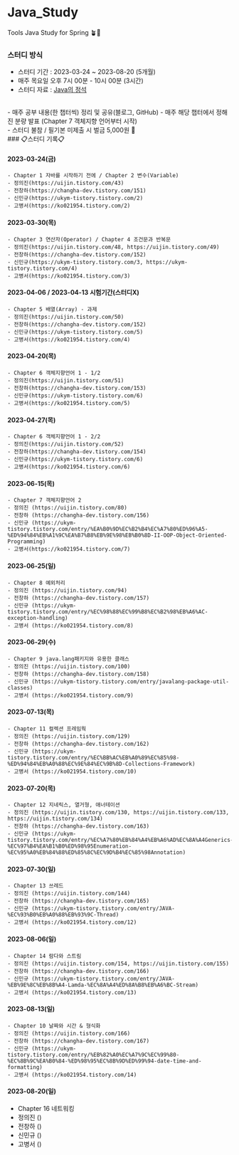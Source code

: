 # Java_Study
Tools Java Study for Spring 🪴🐶 
 
### 스터디 방식  
- 스터디 기간 : 2023-03-24 ~ 2023-08-20 (5개월)
- 매주 목요일 오후 7시 00분 - 10시 00분 (3시간)
- 스터디 자료 : [Java의 정석](https://www.youtube.com/watch?v=oJlCC1DutbA&list=PLW2UjW795-f6xWA2_MUhEVgPauhGl3xIp) 
 <br> 
- 매주 공부 내용(한 챕터씩) 정리 및 공유(블로그, GitHub)
- 매주 해당 챕터에서 정해진 분량 발표 (Chapter 7 객체지향 언어부터 시작)
  <br> 
- 스터디 불참 / 필기본 미제출 시 벌금 5,000원 💸
  
<br>
### 📋스터디 기록📋

#### 2023-03-24(금)
    - Chapter 1 자바를 시작하기 전에 / Chapter 2 변수(Variable)
    - 정의진(https://uijin.tistory.com/43)
    - 전창하(https://changha-dev.tistory.com/151)
    - 신민규(https://ukym-tistory.tistory.com/2)
    - 고병서(https://ko021954.tistory.com/2)
    

#### 2023-03-30(목)
    - Chapter 3 연산자(Operator) / Chapter 4 조건문과 반복문
    - 정의진(https://uijin.tistory.com/48, https://uijin.tistory.com/49)
    - 전창하(https://changha-dev.tistory.com/152)
    - 신민규(https://ukym-tistory.tistory.com/3, https://ukym-tistory.tistory.com/4)
    - 고병서(https://ko021954.tistory.com/3)
    
    
#### 2023-04-06 / 2023-04-13 시험기간(스터디X)
    - Chapter 5 배열(Array) - 과제
    - 정의진(https://uijin.tistory.com/50)
    - 전창하(https://changha-dev.tistory.com/152)
    - 신민규(https://ukym-tistory.tistory.com/5)
    - 고병서(https://ko021954.tistory.com/4)
    
    
#### 2023-04-20(목)
    - Chapter 6 객체지향언어 1 - 1/2
    - 정의진(https://uijin.tistory.com/51)
    - 전창하(https://changha-dev.tistory.com/153)
    - 신민규(https://ukym-tistory.tistory.com/6)
    - 고병서(https://ko021954.tistory.com/5)
    
    
#### 2023-04-27(목)
    - Chapter 6 객체지향언어 1 - 2/2
    - 정의진(https://uijin.tistory.com/52)
    - 전창하(https://changha-dev.tistory.com/154)
    - 신민규(https://ukym-tistory.tistory.com/6)
    - 고병서(https://ko021954.tistory.com/6)


#### 2023-06-15(목)
    - Chapter 7 객체지향언어 2
    - 정의진 (https://uijin.tistory.com/80)
    - 전창하 (https://changha-dev.tistory.com/156)
    - 신민규 (https://ukym-tistory.tistory.com/entry/%EA%B0%9D%EC%B2%B4%EC%A7%80%ED%96%A5-%ED%94%84%EB%A1%9C%EA%B7%B8%EB%9E%98%EB%B0%8D-II-OOP-Object-Oriented-Programming)
    - 고병서(https://ko021954.tistory.com/7)


#### 2023-06-25(일)
    - Chapter 8 예외처리 
    - 정의진 (https://uijin.tistory.com/94)
    - 전창하 (https://changha-dev.tistory.com/157)
    - 신민규 (https://ukym-tistory.tistory.com/entry/%EC%98%88%EC%99%B8%EC%B2%98%EB%A6%AC-exception-handling)
    - 고병서 (https://ko021954.tistory.com/8)


#### 2023-06-29(수)
    - Chapter 9 java.lang패키지와 유용한 클래스 
    - 정의진 (https://uijin.tistory.com/100)
    - 전창하 (https://changha-dev.tistory.com/158)
    - 신민규 (https://ukym-tistory.tistory.com/entry/javalang-package-util-classes)
    - 고병서 (https://ko021954.tistory.com/9)


#### 2023-07-13(목)
    - Chapter 11 컬렉션 프레임웍
    - 정의진 (https://uijin.tistory.com/129)
    - 전창하 (https://changha-dev.tistory.com/162)
    - 신민규 (https://ukym-tistory.tistory.com/entry/%EC%BB%AC%EB%A0%89%EC%85%98-%ED%94%84%EB%A0%88%EC%9E%84%EC%9B%8D-Collections-Framework)
    - 고병서 (https://ko021954.tistory.com/10)


#### 2023-07-20(목)
    - Chapter 12 지네릭스, 열거형, 애너테이션
    - 정의진 (https://uijin.tistory.com/130, https://uijin.tistory.com/133, https://uijin.tistory.com/134)
    - 전창하 (https://changha-dev.tistory.com/163)
    - 신민규 (https://ukym-tistory.tistory.com/entry/%EC%A7%80%EB%84%A4%EB%A6%AD%EC%8A%A4Generics-%EC%97%B4%EA%B1%B0%ED%98%95Enumeration-%EC%95%A0%EB%84%88%ED%85%8C%EC%9D%B4%EC%85%98Annotation)


#### 2023-07-30(일)
    - Chapter 13 쓰레드
    - 정의진 (https://uijin.tistory.com/144)
    - 전창하 (https://changha-dev.tistory.com/165)
    - 신민규 (https://ukym-tistory.tistory.com/entry/JAVA-%EC%93%B0%EB%A0%88%EB%93%9C-Thread)
    - 고병서 (https://ko021954.tistory.com/12)


#### 2023-08-06(일)
    - Chapter 14 람다와 스트림 
    - 정의진 (https://uijin.tistory.com/154, https://uijin.tistory.com/155)
    - 전창하 (https://changha-dev.tistory.com/166)
    - 신민규 (https://ukym-tistory.tistory.com/entry/JAVA-%EB%9E%8C%EB%8B%A4-Lamda-%EC%8A%A4%ED%8A%B8%EB%A6%BC-Stream)
    - 고병서 (https://ko021954.tistory.com/13)


#### 2023-08-13(일)
    - Chapter 10 날짜와 시간 & 형식화 
    - 정의진 (https://uijin.tistory.com/166)
    - 전창하 (https://changha-dev.tistory.com/167)
    - 신민규 (https://ukym-tistory.tistory.com/entry/%EB%82%A0%EC%A7%9C%EC%99%80-%EC%8B%9C%EA%B0%84-%ED%98%95%EC%8B%9D%ED%99%94-date-time-and-formatting)
    - 고병서 (https://ko021954.tistory.com/14)


#### 2023-08-20(일)
  - Chapter 16 네트워킹
  - 정의진 ()
  - 전창하 ()
  - 신민규 ()
  - 고병서 ()
